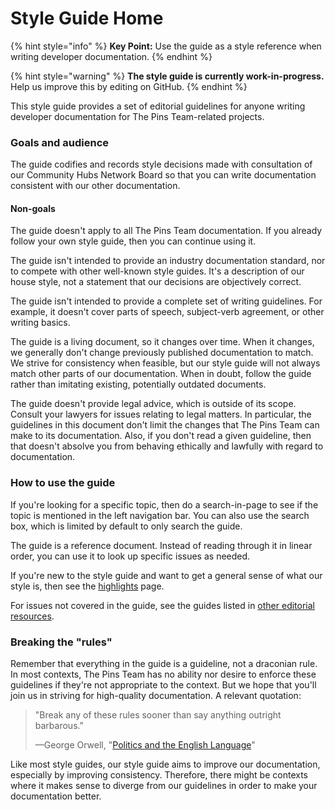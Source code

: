 # Style Guide Home

{% hint style="info" %}
**Key Point:** Use the guide as a style reference when writing developer documentation.
{% endhint %}

{% hint style="warning" %}
**The style guide is currently work-in-progress.** Help us improve this by editing on GitHub.
{% endhint %}

This style guide provides a set of editorial guidelines for anyone writing developer documentation for The Pins Team-related projects.

### Goals and audience <a id="audience"></a>

The guide codifies and records style decisions made with consultation of our Community Hubs Network Board so that you can write documentation consistent with our other documentation.

#### Non-goals <a id="non-goals"></a>

The guide doesn't apply to all The Pins Team documentation. If you already follow your own style guide, then you can continue using it.

The guide isn't intended to provide an industry documentation standard, nor to compete with other well-known style guides. It's a description of our house style, not a statement that our decisions are objectively correct.

The guide isn't intended to provide a complete set of writing guidelines. For example, it doesn't cover parts of speech, subject-verb agreement, or other writing basics.

The guide is a living document, so it changes over time. When it changes, we generally don't change previously published documentation to match. We strive for consistency when feasible, but our style guide will not always match other parts of our documentation. When in doubt, follow the guide rather than imitating existing, potentially outdated documents.

The guide doesn't provide legal advice, which is outside of its scope. Consult your lawyers for issues relating to legal matters. In particular, the guidelines in this document don't limit the changes that The Pins Team can make to its documentation. Also, if you don't read a given guideline, then that doesn't absolve you from behaving ethically and lawfully with regard to documentation.

### How to use the guide <a id="how-to"></a>

If you're looking for a specific topic, then do a search-in-page to see if the topic is mentioned in the left navigation bar. You can also use the search box, which is limited by default to only search the guide.

The guide is a reference document. Instead of reading through it in linear order, you can use it to look up specific issues as needed.

If you're new to the style guide and want to get a general sense of what our style is, then see the [highlights](https://developers.google.com/style/highlights) page.

For issues not covered in the guide, see the guides listed in [other editorial resources](https://developers.google.com/style/resources).

### Breaking the "rules" <a id="breaking-the-rules"></a>

Remember that everything in the guide is a guideline, not a draconian rule. In most contexts, The Pins Team has no ability nor desire to enforce these guidelines if they're not appropriate to the context. But we hope that you'll join us in striving for high-quality documentation. A relevant quotation:

> "Break any of these rules sooner than say anything outright barbarous."
>
> —George Orwell, "[Politics and the English Language](http://www.orwell.ru/library/essays/politics/english/e_polit/)"

Like most style guides, our style guide aims to improve our documentation, especially by improving consistency. Therefore, there might be contexts where it makes sense to diverge from our guidelines in order to make your documentation better.

